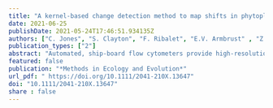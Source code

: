 ```yaml
---
title: "A kernel-based change detection method to map shifts in phytoplankton communities measured by flow cytometry"
date: 2021-06-25
publishDate: 2021-05-24T17:46:51.934135Z
authors: ["C. Jones", "S. Clayton", "F. Ribalet", "E.V. Armbrust" , "Z. Harchaoui"]
publication_types: ["2"]
abstract: "Automated, ship-board flow cytometers provide high-resolution maps of phytoplankton composition over large swaths of the world's oceans. They therefore pave the way for understanding how environmental conditions shape community structure. Identification of community changes along a cruise transect commonly segments the data into distinct regions. However, existing segmentation methods are generally not applicable to flow cytometry data, as these data are recorded as ‘point cloud' data, with hundreds or thousands of particles measured during each time interval. Moreover, nonparametric segmentation methods that do not rely on prior knowledge of the number of species are desirable to map community shifts. We present CytoSegmenter, a kernel-based change-point estimation method for segmenting point cloud data. Our method allows us to represent and summarize a point cloud of data points by a single element in a Hilbert space. The change-point locations can be found using a fast dynamic programming algorithm. Through an analysis of 12 cruises, we demonstrate that CytoSegmenter allows us to locate abrupt changes in phytoplankton community structure. We show that the changes in community structure generally coincide with changes in the temperature and salinity of the ocean. We also illustrate how the main parameter of CytoSegmenter can be easily calibrated using limited auxiliary annotated data. CytoSegmenter is generally applicable for segmenting series of point cloud data from any domain. Moreover, it readily scales to thousands of point clouds, each containing thousands of points. In the context of flow cytometry data collected during research cruises, it does not require prior clustering of particles to define taxa labels, eliminating a potential source of error. This represents an important advance in automating the analysis of large datasets now emerging in biological oceanography and other fields. It also allows for the approach to be applied during research cruises."
featured: false
publication: "*Methods in Ecology and Evolution*"
url_pdf: " https://doi.org/10.1111/2041-210X.13647"
doi: "10.1111/2041-210X.13647"
share : false
---
```


